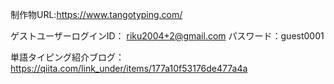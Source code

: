 制作物URL:https://www.tangotyping.com/

ゲストユーザーログインID： riku2004+2@gmail.com
パスワード：guest0001

単語タイピング紹介ブログ：https://qiita.com/link_under/items/177a10f53176de477a4a
